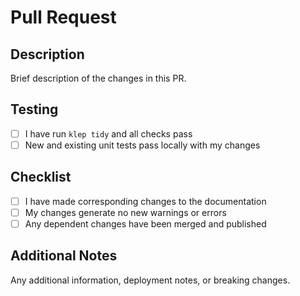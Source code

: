 # Pull Request

## Description
Brief description of the changes in this PR.

## Testing
- [ ] I have run `klep tidy` and all checks pass
- [ ] New and existing unit tests pass locally with my changes

## Checklist
- [ ] I have made corresponding changes to the documentation
- [ ] My changes generate no new warnings or errors
- [ ] Any dependent changes have been merged and published

## Additional Notes
Any additional information, deployment notes, or breaking changes. 